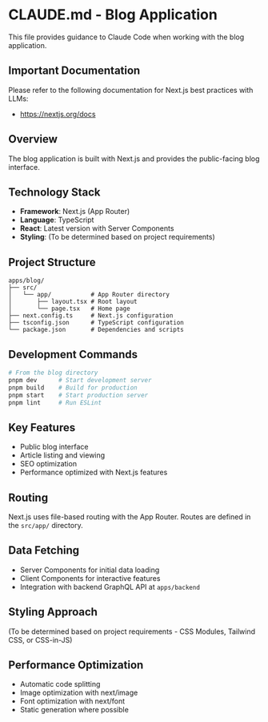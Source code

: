 # CLAUDE.md - Blog Application

This file provides guidance to Claude Code when working with the blog application.

## Important Documentation

Please refer to the following documentation for Next.js best practices with LLMs:
- https://nextjs.org/docs

## Overview

The blog application is built with Next.js and provides the public-facing blog interface.

## Technology Stack

- **Framework**: Next.js (App Router)
- **Language**: TypeScript
- **React**: Latest version with Server Components
- **Styling**: (To be determined based on project requirements)

## Project Structure

```
apps/blog/
├── src/
│   └── app/           # App Router directory
│       ├── layout.tsx # Root layout
│       └── page.tsx   # Home page
├── next.config.ts     # Next.js configuration
├── tsconfig.json      # TypeScript configuration
└── package.json       # Dependencies and scripts
```

## Development Commands

```bash
# From the blog directory
pnpm dev      # Start development server
pnpm build    # Build for production
pnpm start    # Start production server
pnpm lint     # Run ESLint
```

## Key Features

- Public blog interface
- Article listing and viewing
- SEO optimization
- Performance optimized with Next.js features

## Routing

Next.js uses file-based routing with the App Router. Routes are defined in the `src/app/` directory.

## Data Fetching

- Server Components for initial data loading
- Client Components for interactive features
- Integration with backend GraphQL API at `apps/backend`

## Styling Approach

(To be determined based on project requirements - CSS Modules, Tailwind CSS, or CSS-in-JS)

## Performance Optimization

- Automatic code splitting
- Image optimization with next/image
- Font optimization with next/font
- Static generation where possible